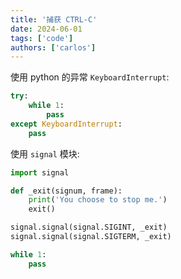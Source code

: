 ```yaml
---
title: '捕获 CTRL-C'
date: 2024-06-01
tags: ['code']
authors: ['carlos']
---
```


使用 python 的异常 `KeyboardInterrupt`:

```python
try:
    while 1:
        pass
except KeyboardInterrupt:
    pass
```

使用 `signal` 模块:

```python
import signal

def _exit(signum, frame):
    print('You choose to stop me.')
    exit()

signal.signal(signal.SIGINT, _exit)
signal.signal(signal.SIGTERM, _exit)

while 1:
    pass
```